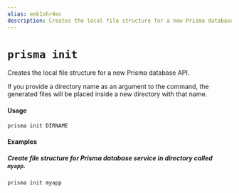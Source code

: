 ```yaml
---
alias: eeb1ohr4ec
description: Creates the local file structure for a new Prisma database API
---
```


# `prisma init`

Creates the local file structure for a new Prisma database API. 

If you provide a directory name as an argument to the command, the generated files will be placed inside a new directory with that name.

#### Usage

```sh
prisma init DIRNAME
```

#### Examples

##### Create file structure for Prisma database service in directory called `myapp`.

```sh
prisma init myapp
```

